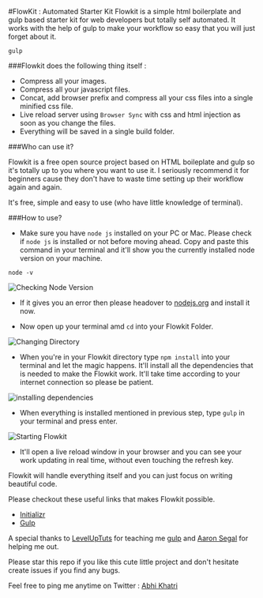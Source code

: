 #FlowKit : Automated Starter Kit
Flowkit is a simple html boilerplate and gulp based starter kit for web developers but totally self automated. It works with the help of gulp to make your workflow so easy that you will just forget about it.

   `gulp`

###Flowkit does the following thing itself :

* Compress all your images.
* Compress all your javascript files.
* Concat, add browser prefix and compress all your css files into a single minified css file. 
* Live reload server using `Browser Sync`  with css and html injection as soon as you change the files.
* Everything will be saved in a single build folder. 

###Who can use it?

Flowkit is a free open source project based on HTML boileplate and gulp so it's totally up to you where you want to use it. 
I seriously recommend it for beginners cause they don't have to waste time setting up their workflow again and again.

It's free, simple and easy to use (who have little knowledge of terminal). 

###How to use?

* Make sure you have `node js` installed on your PC or Mac. Please check if `node js` is installed or not before moving ahead. Copy and paste this command in your terminal and it'll show you the currently installed node version on your machine.

`node -v`

![Checking Node Version](http://i.imgur.com/uxsKJs5.png "Checking Node Version")


* If it gives you an error then please headover to [nodejs.org](https://www.nodejs.org) and install it now.

* Now open up your terminal amd `cd` into your Flowkit Folder. 
    
![Changing Directory](http://i.imgur.com/zk2kFK3.png "Changing Directory")

* When you're in your Flowkit directory type `npm install` into your terminal and let the magic happens. It'll install all the dependencies that is needed to make the Flowkit work. It'll take time according to your internet connection so please be patient.

![installing dependencies](http://i.imgur.com/x78sSz1.png "installing node dependencies")

* When everything is installed mentioned in previous step, type `gulp` in your terminal and press enter.

![Starting Flowkit](http://i.imgur.com/sWkTWLX.png "Starting Flowkit")

* It'll open a live reload window in your browser and you can see your work updating in real time, without even touching the refresh key. 

Flowkit will handle everything itself and you can just focus on writing beautiful code.

Please checkout these useful links that makes Flowkit possible.

* [Initializr](http://www.initializr.com)
* [Gulp](http://gulpjs.com)

A special thanks to [LevelUpTuts](https://www.youtube.com/channel/UCyU5wkjgQYGRB0hIHMwm2Sg) for teaching me [gulp](http://gulpjs.com) and [Aaron Segal](https://plus.google.com/+AaronSegal317/posts) for helping me out.



Please star this repo if you like this cute little project and don't hesitate create issues if you find any bugs.

Feel free to ping me anytime on Twitter : [Abhi Khatri](https://twitter.com/Abhi__Khatri)